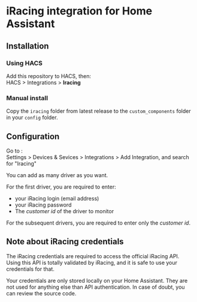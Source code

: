 # iRacing integration for Home Assistant

## Installation

### Using HACS

Add this repository to HACS, then:  
HACS > Integrations > **Iracing**

### Manual install

Copy the `iracing` folder from latest release to the `custom_components` folder in your `config` folder.

## Configuration

Go to :  
Settings > Devices & Sevices > Integrations > Add Integration, and search for "Iracing"

You can add as many driver as you want.

For the first driver, you are required to enter:

* your iRacing login (email address)
* your iRacing password
* The _customer id_ of the driver to monitor

For the subsequent drivers, you are required to enter only the _customer id_.

## Note about iRacing credentials

The iRacing credentials are required to access the official iRacing API. Using this API is totally validated by iRacing, and it is safe to use your credentials for that.

Your credentials are only stored locally on your Home Assistant. They are not used for anything else than API authentication. In case of doubt, you can review the source code.



